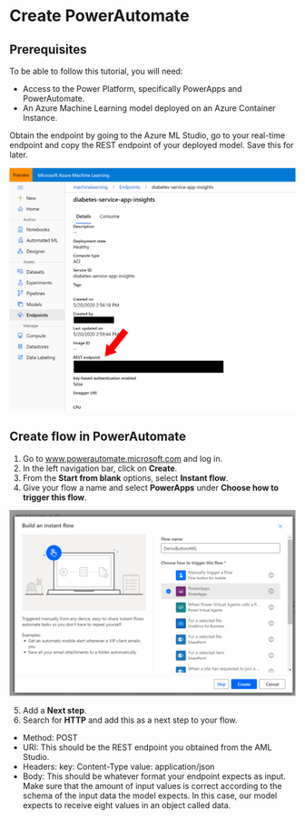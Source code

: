 # Create PowerAutomate

## Prerequisites

To be able to follow this tutorial, you will need:
- Access to the Power Platform, specifically PowerApps and PowerAutomate.
- An Azure Machine Learning model deployed on an Azure Container Instance. 

Obtain the endpoint by going to the Azure ML Studio, go to your real-time endpoint and copy the REST endpoint of your deployed model. Save this for later.

<img src="/media/Picture1.png" alt="drawing" width="600"/>

## Create flow in PowerAutomate

1. Go to www.powerautomate.microsoft.com and log in.
2. In the left navigation bar, click on **Create**. 
3. From the **Start from blank** options, select **Instant flow**. 
4. Give your flow a name and select **PowerApps** under **Choose how to trigger this flow**.
<img src="/media/Picture2.PNG" alt="drawing" width="600"/>

5. Add a **Next step**.
6. Search for **HTTP** and add this as a next step to your flow. 
  - Method: POST
  - URI: This should be the REST endpoint you obtained from the AML Studio.
  - Headers: 
    key: Content-Type   	value: application/json
  - Body: This should be whatever format your endpoint expects as input. Make sure that the amount of input values is correct according to the schema of the input data the model expects. In this case, our model expects to receive eight values in an object called data.
  
